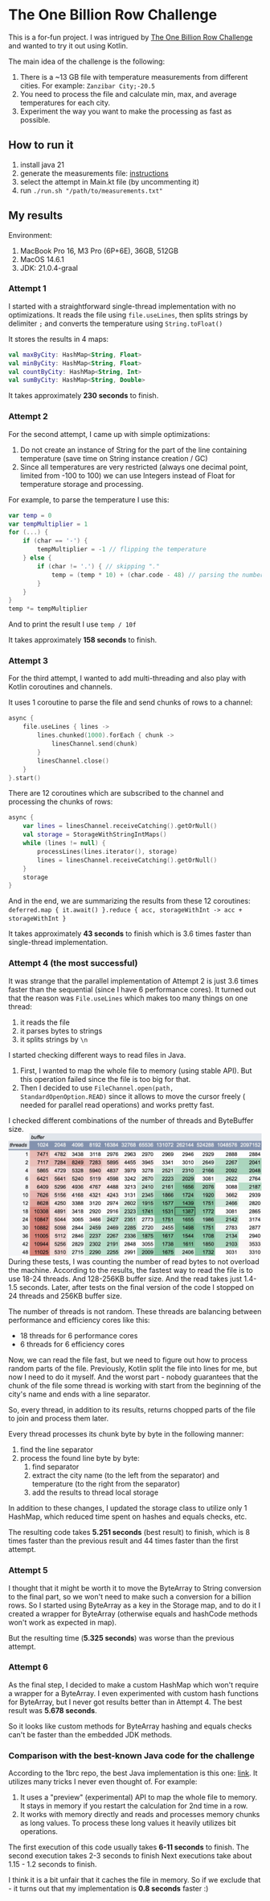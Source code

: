 # The One Billion Row Challenge

This is a for-fun project.
I was intrigued by [The One Billion Row Challenge](https://github.com/gunnarmorling/1brc) and wanted to try it out using
Kotlin.

The main idea of the challenge is the following:

1. There is a ~13 GB file with temperature measurements from different cities. For example: `Zanzibar City;-20.5`
2. You need to process the file and calculate min, max, and average temperatures for each city.
3. Experiment the way you want to make the processing as fast as possible.

## How to run it

1. install java 21
2. generate the measurements
   file: [instructions](https://github.com/gunnarmorling/1brc?tab=readme-ov-file#running-the-challenge)
3. select the attempt in Main.kt file (by uncommenting it)
4. run `./run.sh "/path/to/measurements.txt"`

## My results

Environment:

1. MacBook Pro 16, M3 Pro (6P+6E), 36GB, 512GB
2. MacOS 14.6.1
3. JDK: 21.0.4-graal

### Attempt 1

I started with a straightforward single-thread implementation with no optimizations.
It reads the file using `file.useLines`, then splits strings by delimiter `;` and converts the temperature using
`String.toFloat()`

It stores the results in 4 maps:

```kotlin
val maxByCity: HashMap<String, Float>
val minByCity: HashMap<String, Float>
val countByCity: HashMap<String, Int>
val sumByCity: HashMap<String, Double>
```

It takes approximately **230 seconds** to finish.

### Attempt 2

For the second attempt, I came up with simple optimizations:

1. Do not create an instance of String for the part of the line containing temperature (save time on String instance
   creation / GC)
2. Since all temperatures are very restricted (always one decimal point, limited from -100 to 100)
   we can use Integers instead of Float for temperature storage and processing.

For example, to parse the temperature I use this:

```kotlin
var temp = 0
var tempMultiplier = 1
for (...) {
    if (char == '-') {
        tempMultiplier = -1 // flipping the temperature
    } else {
        if (char != '.') { // skipping "."
            temp = (temp * 10) + (char.code - 48) // parsing the number digit by digit
        }
    }
}
temp *= tempMultiplier
```

And to print the result I use `temp / 10f`

It takes approximately **158 seconds** to finish.

### Attempt 3

For the third attempt, I wanted to add multi-threading and also play with Kotlin coroutines and channels.

It uses 1 coroutine to parse the file and send chunks of rows to a channel:

```kotlin
async {
    file.useLines { lines ->
        lines.chunked(1000).forEach { chunk ->
            linesChannel.send(chunk)
        }
        linesChannel.close()
    }
}.start()
```

There are 12 coroutines which are subscribed to the channel and processing the chunks of rows:

```kotlin
async {
    var lines = linesChannel.receiveCatching().getOrNull()
    val storage = StorageWithStringIntMaps()
    while (lines != null) {
        processLines(lines.iterator(), storage)
        lines = linesChannel.receiveCatching().getOrNull()
    }
    storage
}
```

And in the end, we are summarizing the results from these 12 coroutines:
`deferred.map { it.await() }.reduce { acc, storageWithInt -> acc + storageWithInt }`

It takes approximately **43 seconds** to finish which is 3.6 times faster than single-thread implementation.

### Attempt 4 (the most successful)

It was strange that the parallel implementation of Attempt 2 is just 3.6 times faster than the sequential (since I have
6
performance cores).
It turned out that the reason was `File.useLines` which makes too many things on one thread:

1. it reads the file
2. it parses bytes to strings
3. it splits strings by `\n`

I started checking different ways to read files in Java.

1. First, I wanted to map the whole file to memory (using stable API). But this operation failed since the file is too
   big for that.
2. Then I decided to use `FileChannel.open(path, StandardOpenOption.READ)` since it allows to move the cursor freely (
   needed for parallel read operations) and works pretty fast.

I checked different combinations of the number of threads and ByteBuffer size.
<img title="results of read speed tests" src="read-tests.jpg">
During these tests, I was counting the number of read bytes to not overload the machine.
According to the results, the fastest way to read the file is to use 18-24 threads. And 128-256KB buffer size. And the
read
takes just 1.4-1.5 seconds.
Later, after tests on the final version of the code I stopped on 24 threads and 256KB buffer size.

The number of threads is not random. These threads are balancing between performance and efficiency cores like this:

* 18 threads for 6 performance cores
* 6 threads for 6 efficiency cores

Now, we can read the file fast, but we need to figure out how to process random parts of the file.
Previously, Kotlin split the file into lines for me, but now I need to do it myself.
And the worst part - nobody guarantees that the chunk of the file some thread is working with start from the beginning
of the city's name and ends with a line separator.

So, every thread, in addition to its results, returns chopped parts of the file to join and process them later.

Every thread processes its chunk byte by byte in the following manner:

1. find the line separator
2. process the found line byte by byte:
    1. find separator
    2. extract the city name (to the left from the separator) and temperature (to the right from the separator)
    3. add the results to thread local storage

In addition to these changes, I updated the storage class to utilize only 1 HashMap, which reduced time spent on hashes
and equals checks, etc.

The resulting code takes **5.251 seconds** (best result) to finish, which is 8 times faster than the previous result and 44
times faster than the first attempt.

### Attempt 5

I thought that it might be worth it to move the ByteArray to String conversion to the final part, so we won't need to
make such a conversion for a billion rows.
So I started using ByteArray as a key in the Storage map, and to do it I created a wrapper for ByteArray (otherwise
equals and hashCode methods won't work as expected in map).

But the resulting time (**5.325 seconds**) was worse than the previous attempt.

### Attempt 6

As the final step, I decided to make a custom HashMap which won't require a wrapper for a ByteArray.
I even experimented with custom hash functions for ByteArray, but I never got results better than in Attempt 4.
The best result was **5.678 seconds**.

So it looks like custom methods for ByteArray hashing and equals checks can't be faster than the embedded JDK methods.

### Comparison with the best-known Java code for the challenge

According to the 1brc repo, the best Java implementation is this
one: [link](https://github.com/gunnarmorling/1brc/blob/main/src/main/java/dev/morling/onebrc/CalculateAverage_thomaswue.java).
It utilizes many tricks I never even thought of. For example:

1. It uses a "preview" (experimental) API to map the whole file to memory. It stays in memory if you restart the
   calculation for 2nd time in a row.
2. It works with memory directly and reads and processes memory chunks as long values. To process these long values it
   heavily utilizes bit operations.

The first execution of this code usually takes **6-11 seconds** to finish.
The second execution takes 2-3 seconds to finish
Next executions take about 1.15 - 1.2 seconds to finish.

I think it is a bit unfair that it caches the file in memory.
So if we exclude that - it turns out that my implementation is **0.8 seconds** faster :)

